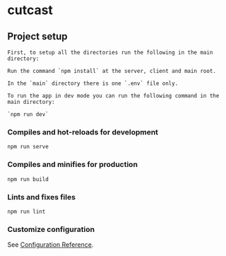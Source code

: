 # cutcast

## Project setup

```
First, to setup all the directories run the following in the main directory:

Run the command `npm install` at the server, client and main root.

In the `main` directory there is one `.env` file only.

To run the app in dev mode you can run the following command in the main directory:

`npm run dev`
```

### Compiles and hot-reloads for development

```
npm run serve
```

### Compiles and minifies for production

```
npm run build
```

### Lints and fixes files

```
npm run lint
```

### Customize configuration

See [Configuration Reference](https://cli.vuejs.org/config/).
